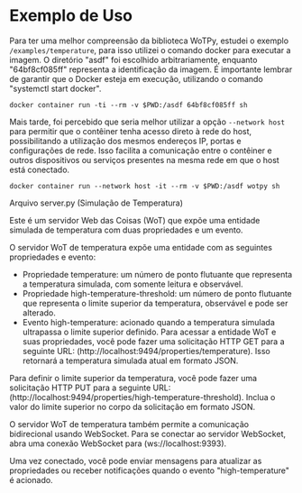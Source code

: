 # Exemplo de Uso

Para ter uma melhor compreensão da biblioteca WoTPy, estudei o exemplo `/examples/temperature`, para isso utilizei o comando docker para executar a imagem. O diretório "asdf" foi escolhido arbitrariamente, enquanto "64bf8cf085ff" representa a identificação da imagem. É importante lembrar de garantir que o Docker esteja em execução, utilizando o comando "systemctl start docker".
```
docker container run -ti --rm -v $PWD:/asdf 64bf8cf085ff sh

```

Mais tarde, foi percebido que seria melhor utilizar a opção `--network host` para permitir que o contêiner tenha acesso direto à rede do host, possibilitando a utilização dos mesmos endereços IP, portas e configurações de rede. Isso facilita a comunicação entre o contêiner e outros dispositivos ou serviços presentes na mesma rede em que o host está conectado.
```
docker container run --network host -it --rm -v $PWD:/asdf wotpy sh
```

Arquivo server.py (Simulação de Temperatura)

Este é um servidor Web das Coisas (WoT) que expõe uma entidade simulada de temperatura com duas propriedades e um evento.

O servidor WoT de temperatura expõe uma entidade com as seguintes propriedades e evento:

- Propriedade temperature: um número de ponto flutuante que representa a temperatura simulada, com somente leitura e observável.
- Propriedade high-temperature-threshold: um número de ponto flutuante que representa o limite superior da temperatura, observável e pode ser alterado.
- Evento high-temperature: acionado quando a temperatura simulada ultrapassa o limite superior definido.
Para acessar a entidade WoT e suas propriedades, você pode fazer uma solicitação HTTP GET para a seguinte URL: (http://localhost:9494/properties/temperature). Isso retornará a temperatura simulada atual em formato JSON.

Para definir o limite superior da temperatura, você pode fazer uma solicitação HTTP PUT para a seguinte URL: (http://localhost:9494/properties/high-temperature-threshold). Inclua o valor do limite superior no corpo da solicitação em formato JSON.

O servidor WoT de temperatura também permite a comunicação bidirecional usando WebSocket. Para se conectar ao servidor WebSocket, abra uma conexão WebSocket para (ws://localhost:9393).

Uma vez conectado, você pode enviar mensagens para atualizar as propriedades ou receber notificações quando o evento "high-temperature" é acionado. 

